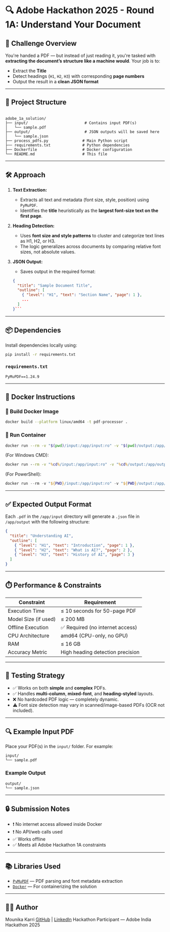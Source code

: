 # 🔍 Adobe Hackathon 2025 - Round 1A: Understand Your Document

## 🧠 Challenge Overview

You're handed a PDF — but instead of just reading it, you're tasked with **extracting the document’s structure like a machine would**. Your job is to:

- Extract the **Title**
- Detect headings (`H1`, `H2`, `H3`) with corresponding **page numbers**
- Output the result in a **clean JSON format**

---

## 📂 Project Structure

```

adobe_1a_solution/
├── input/                         # Contains input PDF(s)
│   └── sample.pdf
├── output/                        # JSON outputs will be saved here
│   └── sample.json
├── process_pdfs.py               # Main Python script
├── requirements.txt              # Python dependencies
├── Dockerfile                    # Docker configuration
└── README.md                     # This file

````

---

## 🛠️ Approach

1. **Text Extraction:**
   - Extracts all text and metadata (font size, style, position) using `PyMuPDF`.
   - Identifies the **title** heuristically as the **largest font-size text on the first page**.

2. **Heading Detection:**
   - Uses **font size and style patterns** to cluster and categorize text lines as H1, H2, or H3.
   - The logic generalizes across documents by comparing relative font sizes, not absolute values.

3. **JSON Output:**
   - Saves output in the required format:
   ```json
   {
     "title": "Sample Document Title",
     "outline": [
       { "level": "H1", "text": "Section Name", "page": 1 },
       ...
     ]
   }```

---

## 📦 Dependencies

Install dependencies locally using:

```bash
pip install -r requirements.txt
```

### `requirements.txt`

```
PyMuPDF==1.24.9
```

---

## 🐳 Docker Instructions

### 🔨 Build Docker Image

```bash
docker build --platform linux/amd64 -t pdf-processor .
```

### 🚀 Run Container

```bash
docker run --rm -v "$(pwd)/input:/app/input:ro" -v "$(pwd)/output:/app/output" --network none pdf-processor
```

(For Windows CMD):

```cmd
docker run --rm -v "%cd%/input:/app/input:ro" -v "%cd%/output:/app/output" --network none pdf-processor
```

(For PowerShell):

```powershell
docker run --rm -v "${PWD}/input:/app/input:ro" -v "${PWD}/output:/app/output" --network none pdf-processor
```

---

## ✅ Expected Output Format

Each `.pdf` in the `/app/input` directory will generate a `.json` file in `/app/output` with the following structure:

```json
{
  "title": "Understanding AI",
  "outline": [
    { "level": "H1", "text": "Introduction", "page": 1 },
    { "level": "H2", "text": "What is AI?", "page": 2 },
    { "level": "H3", "text": "History of AI", "page": 3 }
  ]
}
```

---

## ⏱️ Performance & Constraints

| Constraint           | Requirement                      |
| -------------------- | -------------------------------- |
| Execution Time       | ≤ 10 seconds for 50-page PDF     |
| Model Size (if used) | ≤ 200 MB                         |
| Offline Execution    | ✅ Required (no internet access)  |
| CPU Architecture     | amd64 (CPU-only, no GPU)         |
| RAM                  | ≤ 16 GB                          |
| Accuracy Metric      | High heading detection precision |

---

## 🧪 Testing Strategy

* ✅ Works on both **simple** and **complex** PDFs.
* ✅ Handles **multi-column**, **mixed-font**, and **heading-styled** layouts.
* ❌ No hardcoded PDF logic — completely dynamic.
* ⚠️ Font size detection may vary in scanned/image-based PDFs (OCR not included).

---

## 🔍 Example Input PDF

Place your PDF(s) in the `input/` folder. For example:

```
input/
└── sample.pdf
```

### Example Output

```
output/
└── sample.json
```

---

## 🔒 Submission Notes

* ❗ No internet access allowed inside Docker
* ❗ No API/web calls used
* ✅ Works offline
* ✅ Meets all Adobe Hackathon 1A constraints

---

## 📚 Libraries Used

* [`PyMuPDF`](https://pymupdf.readthedocs.io/en/latest/) — PDF parsing and font metadata extraction
* [`Docker`](https://www.docker.com/) — For containerizing the solution

---

## 👨‍💻 Author

Mounika Karri
[GitHub](https://github.com/mounika281005) | [LinkedIn](https://www.linkedin.com/in/mounika-karri-04a897256)
Hackathon Participant — Adobe India Hackathon 2025
